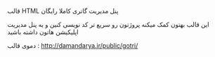 قالب HTML پنل مدیریت گاتری کاملا رایگان 



این قالب بهتون کمک میکنه پروژتون رو سریع تر کد نویسی کنین و یه پنل مدیریت اپلیکیشن هاتون داشته باشید 


دموی قالب : http://damandarya.ir/public/gotri/
